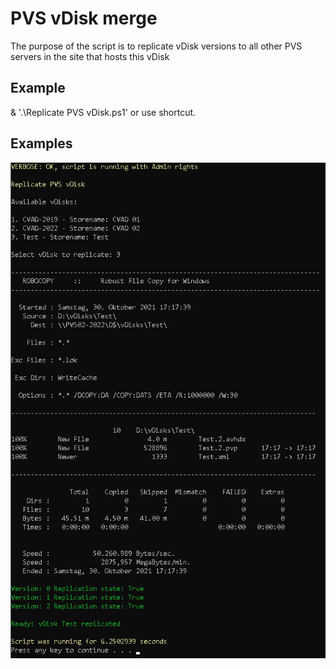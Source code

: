 # PVS vDisk merge
The purpose of the script is to replicate vDisk versions to all other PVS servers in the site that hosts this vDisk

## Example
& '.\Replicate PVS vDisk.ps1' or use shortcut.

## Examples
![Versions](https://github.com/Mohrpheus78/Citrix/blob/main/PVS/vDisk%20Replication/Images/PVS-Replication.png)